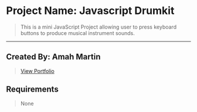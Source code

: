 # Project Name: Javascript Drumkit

>This is a mini JavaScript Project allowing user to press keyboard buttons to produce musical instrument sounds.
___

## Created By: Amah Martin

>[View Portfolio](https://ammartin8.github.io)

## Requirements

>None
